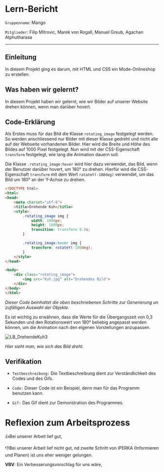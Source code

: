 # Lern-Bericht
`Gruppenname`: Mango 

`Mitglieder`: Filip Mitrovic, Marek von Rogall, Manuel Greub, Agachan Atphutharasa

-----------------------------------------------------------------------------------------------------------------------------------------------------------------------
## Einleitung

In diesem Projekt ging es darum, mit HTML und CSS ein Mode-Onlineshop zu erstellen.

## Was haben wir gelernt?

In diesem Projekt haben wir gelernt, wie wir Bilder auf unserer Website drehen können, wenn man darüber hovert.

## Code-Erklärung

Als Erstes muss für das Bild die Klasse `rotating_image` festgelegt werden. So werden anschliessend nur Bilder mit dieser Klasse gedreht und nicht alle auf der Webseite vorhandenen Bilder. Hier wird die Breite und Höhe des Bildes auf 1000 Pixel festgelegt. Nun wird mit der CSS-Eigenschaft `transform` festgelegt, wie lang die Animation dauern soll.

Die Klasse `.rotating_image:hover` wird hier dazu verwendet, das Bild, wenn der Benutzer darüber hovert, um 180° zu drehen. Hierfür wird die CSS-Eigenschaft `transform` mit dem Wert `rotateY(-180deg)` verwendet, um das Bild um 180° an der Y-Achse zu drehen.

```html
<!DOCTYPE html>
<html>
<head>
    <meta charset="utf-8">
    <title>Drehende Kuh</title>
    <style>
        .rotating_image img {
            width: 1000px;
            height: 1000px;
            transition: transform 0.9s;
        }

        .rotating_image:hover img {
            transform: rotateY(-180deg);
        }
    </style>
</head>

<body>
    <div class="rotating_image">
        <img src="Kuh.jpg" alt="Drehendes Bild">
    </div>
</body>
</html>
```
*Dieser Code beinhaltet die oben beschriebenen Schritte zur Generierung un zufälligen Auswahl der Objekte.*


Es ist wichtig zu erwähnen, dass die Werte für die Übergangszeit von 0,3 Sekunden und den Rotationswert von 180° beliebig angepasst werden können, um die Animation nach den eigenen Vorstellungen anzupassen.

![LB_DrehendeKuh3](https://github.com/marekvonrogall/LA1600/assets/110893394/5003f612-e105-485f-ba5d-9e369f6a151d)

*Hier sieht man, wie sich das Bild dreht.*



## Verifikation

* `Textbeschreibung:` Die Textbeschreibung dient zur Verständlichkeit des Codes und des Gifs.

* `Code:` Dieser Code ist ein Beispiel, denn man für das Programm benutzen kann.

* `Gif:` Das Gif dient zur Demonstration des Programmes.

# Reflexion zum Arbeitsprozess


👍Bei unserer Arbeit lief gut,  


👎Bei unserer Arbeit lief nicht gut, nd zweite Schritt von IPERKA (Informieren und Planen) ist uns eher weniger gelungen. 


**VBV**: Ein Verbesserungsvorschlag für uns wäre, 



